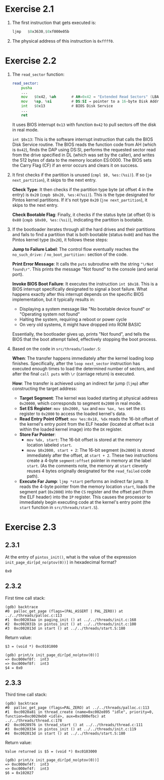 # Exercise 2.1

1. The first instruction that gets executed is:
   ```asm
   ljmp   $0x3630,$0xf000e05b
   ```

2. The physical address of this instruction is `0xffff0`.

# Exercise 2.2

1. The `read_sector` function:
   ```asm
   read_sector:
       pusha
       ...
       mov   $0x42, %ah       # AH=0x42 → "Extended Read Sectors" (LBA)
       mov   %sp, %si         # DS:SI → pointer to a 16‑byte Disk Address Packet
       int   $0x13            # BIOS Disk Service
       ...
       ret
   ```
   
   It uses BIOS interrupt `0x13` with function `0x42` to pull sectors off the disk in real mode.
   
   `int $0x13`: This is the software interrupt instruction that calls the BIOS Disk Service routine. The BIOS reads the function code from AH (which is `0x42`), finds the DAP using DS:SI, performs the requested sector read from the drive specified in DL (which was set by the caller), and writes the 512 bytes of data to the memory location ES:0000. The BIOS sets the Carry Flag (CF) if an error occurs and clears it on success.

2. It first checks if the partition is unused (`cmpl $0, %es:(%si)`). If so (`je next_partition`), it skips to the next entry.

   **Check Type**: It then checks if the partition type byte (at offset 4 in the entry) is `0x20` (`cmpb $0x20, %es:4(%si)`). This is the type designated for Pintos kernel partitions. If it's not type `0x20` (`jne next_partition`), it skips to the next entry.

   **Check Bootable Flag**: Finally, it checks if the status byte (at offset 0) is `0x80` (`cmpb $0x80, %es:(%si)`), indicating the partition is bootable.

3. If the bootloader iterates through all the hard drives and their partitions and fails to find a partition that is both bootable (status `0x80`) and has the Pintos kernel type (`0x20`), it follows these steps:

   **Jump to Failure Label**: The control flow eventually reaches the `no_such_drive:` / `no_boot_partition:` section of the code.

   **Print Error Message**: It calls the `puts` subroutine with the string `"\rNot found\r"`. This prints the message "Not found" to the console (and serial port).

   **Invoke BIOS Boot Failure**: It executes the instruction `int $0x18`. This is a BIOS interrupt specifically designated to signal a boot failure. What happens exactly after this interrupt depends on the specific BIOS implementation, but it typically results in:
   * Displaying a system message like "No bootable device found" or "Operating system not found"
   * Halting the system, requiring a reboot or power cycle
   * On very old systems, it might have dropped into ROM BASIC

   Essentially, the bootloader gives up, prints "Not found", and tells the BIOS that the boot attempt failed, effectively stopping the boot process.

4. Based on the code in `src/threads/loader.S`:

   **When**: The transfer happens immediately after the kernel loading loop finishes. Specifically, after the `loop next_sector` instruction has executed enough times to load the determined number of sectors, and after the final `call puts` with `\r` (carriage return) is executed.

   **How**: The transfer is achieved using an indirect far jump (`ljmp`) after constructing the target address:
   * **Target Segment**: The kernel was loaded starting at physical address `0x20000`, which corresponds to segment `0x2000` in real mode.
   * **Set ES Register**: `mov $0x2000, %ax` and `mov %ax, %es` set the `ES` register to `0x2000` to access the loaded kernel's data.
   * **Read Entry Point Offset**: `mov %es:0x18, %dx` reads the 16-bit offset of the kernel's entry point from the ELF header (located at offset `0x18` within the loaded kernel image) into the `DX` register.
   * **Store Far Pointer**:
     * `mov %dx, start`: The 16-bit offset is stored at the memory location labeled `start`.
     * `movw $0x2000, start + 2`: The 16-bit segment (`0x2000`) is stored immediately after the offset, at `start + 2`. These two instructions create a 4-byte `segment:offset` pointer in memory at the label `start`. (As the comments note, the memory at `start` cleverly reuses 4 bytes originally designated for the `read_failed` code path).
   * **Execute Far Jump**: `ljmp *start` performs an indirect far jump. It reads the 4-byte pointer from the memory location `start`, loads the segment part (`0x2000`) into the `CS` register and the offset part (from the ELF header) into the `IP` register. This causes the processor to immediately begin executing code at the kernel's entry point (the `start` function in `src/threads/start.S`).

# Exercise 2.3

## 2.3.1 
At the entry of `pintos_init()`, what is the value of the expression `init_page_dir[pd_no(ptov(0))]` in hexadecimal format?
```
0x0
```

## 2.3.2
First time call stack:
```
(gdb) backtrace
#0  palloc_get_page (flags=(PAL_ASSERT | PAL_ZERO)) at ../../threads/palloc.c:113
#1  0xc00203aa in paging_init () at ../../threads/init.c:168
#2  0xc002031b in pintos_init () at ../../threads/init.c:100
#3  0xc002013d in start () at ../../threads/start.S:180
```

Return value:
```
$3 = (void *) 0xc0101000
```

```
(gdb) print/x init_page_dir[pd_no(ptov(0))]
=> 0xc000ef8f:  int3
=> 0xc000ef8f:  int3
$4 = 0x0
```

## 2.3.3
Third time call stack:
```
(gdb) backtrace
#0  palloc_get_page (flags=PAL_ZERO) at ../../threads/palloc.c:113
#1  0xc0020a81 in thread_create (name=0xc002e895 "idle", priority=0, function=0xc0020eb0 <idle>, aux=0xc000efbc) at ../../threads/thread.c:178
#2  0xc0020976 in thread_start () at ../../threads/thread.c:111
#3  0xc0020334 in pintos_init () at ../../threads/init.c:119
#4  0xc002013d in start () at ../../threads/start.S:180
```

Return value:
```
Value returned is $5 = (void *) 0xc0103000
```

```
(gdb) print/x init_page_dir[pd_no(ptov(0))]
=> 0xc000ef4f:  int3
=> 0xc000ef4f:  int3
$6 = 0x102027
```


